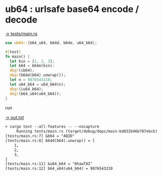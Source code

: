 # ub64 : urlsafe base64 encode / decode

[→ tests/main.rs](tests/main.rs)

```rust
use ub64::{b64_u64, b64d, b64e, u64_b64};

#[test]
fn main() {
  let bin = [1, 2, 3];
  let b64 = b64e(bin);
  dbg!(&b64);
  dbg!(b64d(b64).unwrap());
  let n = 9876543210;
  let u64_b64 = u64_b64(n);
  dbg!(&u64_b64);
  dbg!(b64_u64(u64_b64));
}
```


run

[→ out.txt](out.txt)

```txt
+ cargo test --all-features -- --nocapture
     Running tests/main.rs (target/debug/deps/main-bd832b46b787ebcb)
[tests/main.rs:7] &b64 = "AQID"
[tests/main.rs:8] b64d(b64).unwrap() = [
    1,
    2,
    3,
]
[tests/main.rs:11] &u64_b64 = "6hawTAI"
[tests/main.rs:12] b64_u64(u64_b64) = 9876543210
```

